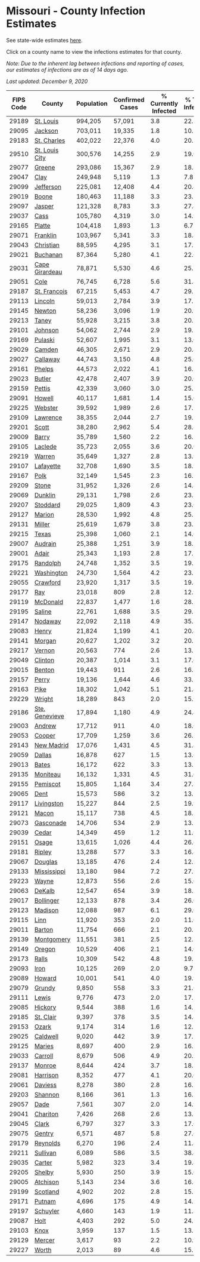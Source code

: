# Missouri - County Infection Estimates

See state-wide estimates [here](/infections/us-mo).

Click on a county name to view the infections estimates for that county.

*Note: Due to the inherent lag between infections and reporting of cases, our estimates of infections are as of 14 days ago.*

*Last updated: December 9, 2020*

|   FIPS Code |                           County |   Population |   Confirmed Cases |   % Currently Infected |   % Total Infected |
|-------------|----------------------------------|--------------|-------------------|------------------------|--------------------|
|       29189 |           [St. Louis](st.-louis) |      994,205 |            57,091 |                    3.8 |               22.2 |
|       29095 |               [Jackson](jackson) |      703,011 |            19,335 |                    1.8 |               10.3 |
|       29183 |       [St. Charles](st.-charles) |      402,022 |            22,376 |                    4.0 |               20.7 |
|       29510 | [St. Louis City](st.-louis-city) |      300,576 |            14,255 |                    2.9 |               19.0 |
|       29077 |                 [Greene](greene) |      293,086 |            15,367 |                    2.9 |               18.8 |
|       29047 |                     [Clay](clay) |      249,948 |             5,119 |                    1.3 |                7.8 |
|       29099 |           [Jefferson](jefferson) |      225,081 |            12,408 |                    4.4 |               20.4 |
|       29019 |                   [Boone](boone) |      180,463 |            11,188 |                    3.3 |               23.1 |
|       29097 |                 [Jasper](jasper) |      121,328 |             8,783 |                    3.3 |               27.4 |
|       29037 |                     [Cass](cass) |      105,780 |             4,319 |                    3.0 |               14.9 |
|       29165 |                 [Platte](platte) |      104,418 |             1,893 |                    1.3 |                6.7 |
|       29071 |             [Franklin](franklin) |      103,967 |             5,341 |                    3.3 |               18.8 |
|       29043 |           [Christian](christian) |       88,595 |             4,295 |                    3.1 |               17.1 |
|       29021 |             [Buchanan](buchanan) |       87,364 |             5,280 |                    4.1 |               22.6 |
|       29031 | [Cape Girardeau](cape-girardeau) |       78,871 |             5,530 |                    4.6 |               25.7 |
|       29051 |                     [Cole](cole) |       76,745 |             6,728 |                    5.6 |               31.8 |
|       29187 |     [St. Francois](st.-francois) |       67,215 |             5,453 |                    4.7 |               29.7 |
|       29113 |               [Lincoln](lincoln) |       59,013 |             2,784 |                    3.9 |               17.5 |
|       29145 |                 [Newton](newton) |       58,236 |             3,096 |                    1.9 |               20.9 |
|       29213 |                   [Taney](taney) |       55,928 |             3,215 |                    3.8 |               20.7 |
|       29101 |               [Johnson](johnson) |       54,062 |             2,744 |                    2.9 |               19.1 |
|       29169 |               [Pulaski](pulaski) |       52,607 |             1,995 |                    3.1 |               13.0 |
|       29029 |                 [Camden](camden) |       46,305 |             2,671 |                    2.9 |               20.8 |
|       29027 |             [Callaway](callaway) |       44,743 |             3,150 |                    4.8 |               25.6 |
|       29161 |                 [Phelps](phelps) |       44,573 |             2,022 |                    4.1 |               16.2 |
|       29023 |                 [Butler](butler) |       42,478 |             2,407 |                    3.9 |               20.6 |
|       29159 |                 [Pettis](pettis) |       42,339 |             3,060 |                    3.0 |               25.7 |
|       29091 |                 [Howell](howell) |       40,117 |             1,681 |                    1.4 |               15.0 |
|       29225 |               [Webster](webster) |       39,592 |             1,989 |                    2.6 |               17.7 |
|       29109 |             [Lawrence](lawrence) |       38,355 |             2,044 |                    2.7 |               19.3 |
|       29201 |                   [Scott](scott) |       38,280 |             2,962 |                    5.4 |               28.8 |
|       29009 |                   [Barry](barry) |       35,789 |             1,560 |                    2.2 |               16.1 |
|       29105 |               [Laclede](laclede) |       35,723 |             2,055 |                    3.6 |               20.0 |
|       29219 |                 [Warren](warren) |       35,649 |             1,327 |                    2.8 |               13.9 |
|       29107 |           [Lafayette](lafayette) |       32,708 |             1,690 |                    3.5 |               18.9 |
|       29167 |                     [Polk](polk) |       32,149 |             1,545 |                    2.3 |               16.7 |
|       29209 |                   [Stone](stone) |       31,952 |             1,326 |                    2.6 |               14.8 |
|       29069 |               [Dunklin](dunklin) |       29,131 |             1,798 |                    2.6 |               23.2 |
|       29207 |             [Stoddard](stoddard) |       29,025 |             1,809 |                    4.3 |               23.0 |
|       29127 |                 [Marion](marion) |       28,530 |             1,992 |                    4.8 |               25.3 |
|       29131 |                 [Miller](miller) |       25,619 |             1,679 |                    3.8 |               23.3 |
|       29215 |                   [Texas](texas) |       25,398 |             1,060 |                    2.1 |               14.6 |
|       29007 |               [Audrain](audrain) |       25,388 |             1,251 |                    3.9 |               18.2 |
|       29001 |                   [Adair](adair) |       25,343 |             1,193 |                    2.8 |               17.7 |
|       29175 |             [Randolph](randolph) |       24,748 |             1,352 |                    3.5 |               19.5 |
|       29221 |         [Washington](washington) |       24,730 |             1,564 |                    4.2 |               23.2 |
|       29055 |             [Crawford](crawford) |       23,920 |             1,317 |                    3.5 |               19.8 |
|       29177 |                       [Ray](ray) |       23,018 |               809 |                    2.8 |               12.9 |
|       29119 |             [McDonald](mcdonald) |       22,837 |             1,477 |                    1.6 |               28.2 |
|       29195 |                 [Saline](saline) |       22,761 |             1,688 |                    3.5 |               29.1 |
|       29147 |               [Nodaway](nodaway) |       22,092 |             2,118 |                    4.9 |               35.3 |
|       29083 |                   [Henry](henry) |       21,824 |             1,199 |                    4.1 |               20.4 |
|       29141 |                 [Morgan](morgan) |       20,627 |             1,202 |                    3.2 |               20.2 |
|       29217 |                 [Vernon](vernon) |       20,563 |               774 |                    2.6 |               13.5 |
|       29049 |               [Clinton](clinton) |       20,387 |             1,014 |                    3.1 |               17.6 |
|       29015 |                 [Benton](benton) |       19,443 |               911 |                    2.6 |               16.1 |
|       29157 |                   [Perry](perry) |       19,136 |             1,644 |                    4.6 |               33.5 |
|       29163 |                     [Pike](pike) |       18,302 |             1,042 |                    5.1 |               21.4 |
|       29229 |                 [Wright](wright) |       18,289 |               843 |                    2.0 |               15.9 |
|       29186 | [Ste. Genevieve](ste.-genevieve) |       17,894 |             1,180 |                    4.9 |               24.4 |
|       29003 |                 [Andrew](andrew) |       17,712 |               911 |                    4.0 |               18.6 |
|       29053 |                 [Cooper](cooper) |       17,709 |             1,259 |                    3.6 |               26.2 |
|       29143 |         [New Madrid](new-madrid) |       17,076 |             1,431 |                    4.5 |               31.4 |
|       29059 |                 [Dallas](dallas) |       16,878 |               627 |                    1.5 |               13.6 |
|       29013 |                   [Bates](bates) |       16,172 |               622 |                    3.3 |               13.7 |
|       29135 |             [Moniteau](moniteau) |       16,132 |             1,331 |                    4.5 |               31.0 |
|       29155 |             [Pemiscot](pemiscot) |       15,805 |             1,164 |                    3.4 |               27.8 |
|       29065 |                     [Dent](dent) |       15,573 |               586 |                    3.2 |               13.2 |
|       29117 |         [Livingston](livingston) |       15,227 |               844 |                    2.5 |               19.9 |
|       29121 |                   [Macon](macon) |       15,117 |               738 |                    4.5 |               18.2 |
|       29073 |           [Gasconade](gasconade) |       14,706 |               534 |                    2.9 |               13.1 |
|       29039 |                   [Cedar](cedar) |       14,349 |               459 |                    1.2 |               11.9 |
|       29151 |                   [Osage](osage) |       13,615 |             1,026 |                    4.4 |               26.6 |
|       29181 |                 [Ripley](ripley) |       13,288 |               577 |                    3.3 |               16.4 |
|       29067 |               [Douglas](douglas) |       13,185 |               476 |                    2.4 |               12.9 |
|       29133 |       [Mississippi](mississippi) |       13,180 |               984 |                    7.2 |               27.9 |
|       29223 |                   [Wayne](wayne) |       12,873 |               556 |                    2.6 |               15.0 |
|       29063 |                 [DeKalb](dekalb) |       12,547 |               654 |                    3.9 |               18.7 |
|       29017 |           [Bollinger](bollinger) |       12,133 |               878 |                    3.4 |               26.0 |
|       29123 |               [Madison](madison) |       12,088 |               987 |                    6.1 |               29.0 |
|       29115 |                     [Linn](linn) |       11,920 |               353 |                    2.0 |               11.0 |
|       29011 |                 [Barton](barton) |       11,754 |               666 |                    2.1 |               20.7 |
|       29139 |         [Montgomery](montgomery) |       11,551 |               381 |                    2.5 |               12.1 |
|       29149 |                 [Oregon](oregon) |       10,529 |               406 |                    2.1 |               14.0 |
|       29173 |                   [Ralls](ralls) |       10,309 |               542 |                    4.8 |               19.2 |
|       29093 |                     [Iron](iron) |       10,125 |               269 |                    2.0 |                9.7 |
|       29089 |                 [Howard](howard) |       10,001 |               541 |                    4.0 |               19.9 |
|       29079 |                 [Grundy](grundy) |        9,850 |               558 |                    3.3 |               21.6 |
|       29111 |                   [Lewis](lewis) |        9,776 |               473 |                    2.0 |               17.2 |
|       29085 |               [Hickory](hickory) |        9,544 |               388 |                    1.6 |               14.5 |
|       29185 |           [St. Clair](st.-clair) |        9,397 |               378 |                    3.5 |               14.8 |
|       29153 |                   [Ozark](ozark) |        9,174 |               314 |                    1.6 |               12.2 |
|       29025 |             [Caldwell](caldwell) |        9,020 |               442 |                    3.9 |               17.7 |
|       29125 |                 [Maries](maries) |        8,697 |               400 |                    2.9 |               16.5 |
|       29033 |               [Carroll](carroll) |        8,679 |               506 |                    4.9 |               20.9 |
|       29137 |                 [Monroe](monroe) |        8,644 |               424 |                    3.7 |               18.2 |
|       29081 |             [Harrison](harrison) |        8,352 |               477 |                    4.1 |               20.0 |
|       29061 |               [Daviess](daviess) |        8,278 |               380 |                    2.8 |               16.1 |
|       29203 |               [Shannon](shannon) |        8,166 |               361 |                    1.3 |               16.1 |
|       29057 |                     [Dade](dade) |        7,561 |               307 |                    2.0 |               14.9 |
|       29041 |             [Chariton](chariton) |        7,426 |               268 |                    2.6 |               13.7 |
|       29045 |                   [Clark](clark) |        6,797 |               327 |                    3.3 |               17.6 |
|       29075 |                 [Gentry](gentry) |        6,571 |               487 |                    5.8 |               27.6 |
|       29179 |             [Reynolds](reynolds) |        6,270 |               196 |                    2.4 |               11.4 |
|       29211 |             [Sullivan](sullivan) |        6,089 |               586 |                    3.5 |               38.4 |
|       29035 |                 [Carter](carter) |        5,982 |               323 |                    3.4 |               19.4 |
|       29205 |                 [Shelby](shelby) |        5,930 |               250 |                    3.9 |               15.0 |
|       29005 |             [Atchison](atchison) |        5,143 |               234 |                    3.6 |               16.8 |
|       29199 |             [Scotland](scotland) |        4,902 |               202 |                    2.8 |               15.7 |
|       29171 |                 [Putnam](putnam) |        4,696 |               175 |                    4.9 |               14.2 |
|       29197 |             [Schuyler](schuyler) |        4,660 |               143 |                    1.9 |               11.8 |
|       29087 |                     [Holt](holt) |        4,403 |               292 |                    5.0 |               24.5 |
|       29103 |                     [Knox](knox) |        3,959 |               137 |                    1.5 |               13.5 |
|       29129 |                 [Mercer](mercer) |        3,617 |                93 |                    2.2 |               10.9 |
|       29227 |                   [Worth](worth) |        2,013 |                89 |                    4.6 |               15.7 |